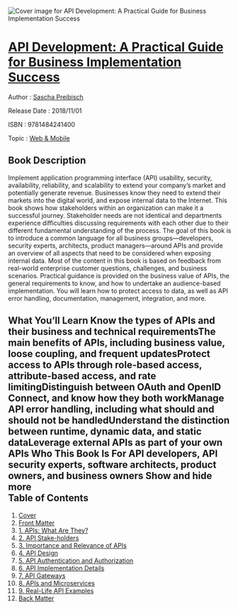 ![Cover image for API Development: A Practical Guide for Business Implementation Success](https://imgdetail.ebookreading.net/cover/cover/software_development/EB9781484241400.jpg)

[API Development: A Practical Guide for Business Implementation Success](https://ebookreading.net/view/book/API+Development%3A+A+Practical+Guide+for+Business+Implementation+Success-EB9781484241400_1.html "API Development: A Practical Guide for Business Implementation Success")
====================================================================================================================

Author : [Sascha Preibisch](https://ebookreading.net/search/author/Sascha+Preibisch)

Release Date : 2018/11/01

ISBN : 9781484241400

Topic : [Web & Mobile](https://ebookreading.net/search/category/web-mobile)

Book Description
-----------------

 Implement application programming interface (API) usability, security, availability, reliability, and scalability to extend your company’s market and potentially generate revenue. Businesses know they need to extend their markets into the digital world, and expose internal data to the Internet. This book shows how stakeholders within an organization can make it a successful journey. 
Stakeholder needs are not identical and departments experience difficulties discussing requirements with each other due to their different fundamental understanding of the process. The goal of this book is to introduce a common language for all business groups—developers, security experts, architects, product managers—around APIs and provide an overview of all aspects that need to be considered when exposing internal data.
Most of the content in this book is based on feedback from real-world enterprise customer questions, challenges, and business scenarios. Practical guidance is provided on the business value of APIs, the general requirements to know, and how to undertake an audience-based implementation. You will learn how to protect access to data, as well as API error handling, documentation, management, integration, and more.

What You’ll Learn
Know the types of APIs and their business and technical requirementsThe main benefits of APIs, including business value, loose coupling, and frequent updatesProtect access to APIs through role-based access, attribute-based access, and rate limitingDistinguish between OAuth and OpenID Connect, and know how they both workManage API error handling, including what should and should not be handledUnderstand the distinction between runtime, dynamic data, and static dataLeverage external APIs as part of your own APIs
Who This Book Is For
API developers, API security experts, software architects, product owners, and business owners
        Show and hide more                
Table of Contents
-----------------

1. [Cover](https://ebookreading.net/view/book/API+Development%3A+A+Practical+Guide+for+Business+Implementation+Success-EB9781484241400_1.html)
1. [Front Matter](https://ebookreading.net/view/book/API+Development%3A+A+Practical+Guide+for+Business+Implementation+Success-EB9781484241400_2.html)
1. [1. APIs: What Are They?](https://ebookreading.net/view/book/API+Development%3A+A+Practical+Guide+for+Business+Implementation+Success-EB9781484241400_3.html)
1. [2. API Stake-holders](https://ebookreading.net/view/book/API+Development%3A+A+Practical+Guide+for+Business+Implementation+Success-EB9781484241400_4.html)
1. [3. Importance and Relevance of APIs](https://ebookreading.net/view/book/API+Development%3A+A+Practical+Guide+for+Business+Implementation+Success-EB9781484241400_5.html)
1. [4. API Design](https://ebookreading.net/view/book/API+Development%3A+A+Practical+Guide+for+Business+Implementation+Success-EB9781484241400_6.html)
1. [5. API Authentication and Authorization](https://ebookreading.net/view/book/API+Development%3A+A+Practical+Guide+for+Business+Implementation+Success-EB9781484241400_7.html)
1. [6. API Implementation Details](https://ebookreading.net/view/book/API+Development%3A+A+Practical+Guide+for+Business+Implementation+Success-EB9781484241400_8.html)
1. [7. API Gateways](https://ebookreading.net/view/book/API+Development%3A+A+Practical+Guide+for+Business+Implementation+Success-EB9781484241400_9.html)
1. [8. APIs and Microservices](https://ebookreading.net/view/book/API+Development%3A+A+Practical+Guide+for+Business+Implementation+Success-EB9781484241400_10.html)
1. [9. Real-Life API Examples](https://ebookreading.net/view/book/API+Development%3A+A+Practical+Guide+for+Business+Implementation+Success-EB9781484241400_11.html)
1. [Back Matter](https://ebookreading.net/view/book/API+Development%3A+A+Practical+Guide+for+Business+Implementation+Success-EB9781484241400_12.html)
